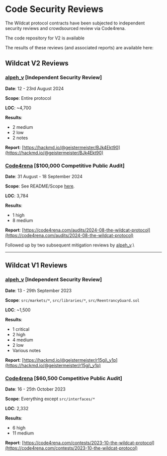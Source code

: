 # Code Security Reviews

The Wildcat protocol contracts have been subjected to independent security reviews and crowdsourced review via Code4rena.

The code repository for V2 is available&#x20;

The results of these reviews (and associated reports) are available here:



## Wildcat V2 Reviews

### [alpeh\_v](https://x.com/alpeh\_v) \[Independent Security Review]

**Date**: 12 - 23rd August 2024

**Scope**: Entire protocol

**LOC**: \~4,700

**Results**:

* 2 medium
* 2 low
* 2 notes

**Report**: [https://hackmd.io/@geistermeister/BJk4Ekt90](https://hackmd.io/@geistermeister/BJk4Ekt90)



### [Code4rena](https://code4rena.com/) \[$100,000 Competitive Public Audit]

**Date**: 31 August - 18 September 2024

**Scope**: See README/Scope [here](https://github.com/code-423n4/2024-08-wildcat/tree/main?tab=readme-ov-file#scope).

**LOC**: 3,784

**Results**:

* 1 high
* 8 medium

**Report**: [https://code4rena.com/audits/2024-08-the-wildcat-protocol](https://code4rena.com/audits/2024-08-the-wildcat-protocol)

Followed up by two subsequent mitigation reviews by [alpeh\_v](https://x.com/alpeh\_v).\


***

## Wildcat V1 Reviews

### [alpeh\_v](https://x.com/alpeh\_v) \[Independent Security Review]

**Date**: 13 - 29th September 2023

**Scope**: `src/markets/*`, `src/libraries/*`, `src/ReentrancyGuard.sol`

**LOC**: \~1,500

**Results**:

* 1 critical&#x20;
* 2 high
* 4 medium
* 2 low
* Various notes

**Report**: [https://hackmd.io/@geistermeister/r15gj\_y1p](https://hackmd.io/@geistermeister/r15gj\_y1p)



### [Code4rena](https://code4rena.com/) \[$60,500 Competitive Public Audit]

**Date**: 16 - 25th October 2023

**Scope**: Everything except `src/interfaces/*`

**LOC**: 2,332

**Results**:

* 6 high
* 11 medium

**Report**: [https://code4rena.com/contests/2023-10-the-wildcat-protocol](https://code4rena.com/contests/2023-10-the-wildcat-protocol)
